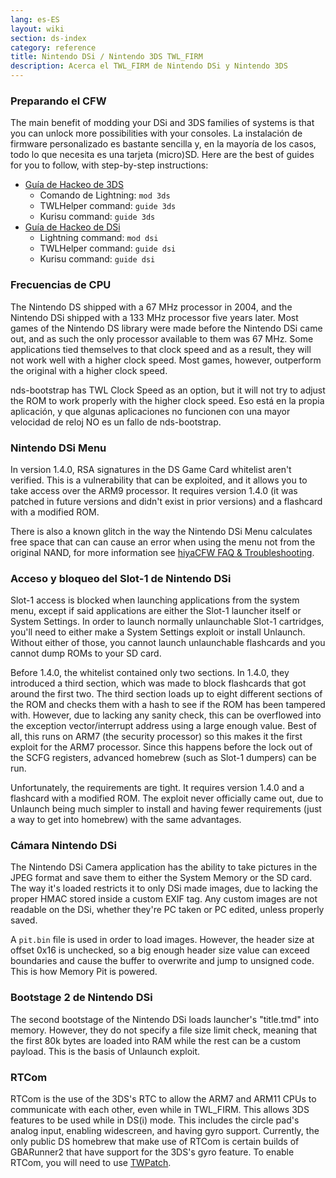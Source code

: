 ```yaml
---
lang: es-ES
layout: wiki
section: ds-index
category: reference
title: Nintendo DSi / Nintendo 3DS TWL_FIRM
description: Acerca el TWL_FIRM de Nintendo DSi y Nintendo 3DS
---
```


### Preparando el CFW
The main benefit of modding your DSi and 3DS families of systems is that you can unlock more possibilities with your consoles. La instalación de firmware personalizado es bastante sencilla y, en la mayoría de los casos, todo lo que necesita es una tarjeta (micro)SD. Here are the best of guides for you to follow, with step-by-step instructions:

- [Guía de Hackeo de 3DS](https://3ds.hacks.guide)
   - Comando de Lightning: `mod 3ds`
   - TWLHelper command: `guide 3ds`
   - Kurisu command: `guide 3ds`
- [Guía de Hackeo de DSi](https://dsi.cfw.guide)
   - Lightning command: `mod dsi`
   - TWLHelper command: `guide dsi`
   - Kurisu command: `guide dsi`

### Frecuencias de CPU
The Nintendo DS shipped with a 67 MHz processor in 2004, and the Nintendo DSi shipped with a 133 MHz processor five years later. Most games of the Nintendo DS library were made before the Nintendo DSi came out, and as such the only processor available to them was 67 MHz. Some applications tied themselves to that clock speed and as a result, they will not work well with a higher clock speed. Most games, however, outperform the original with a higher clock speed.

nds-bootstrap has TWL Clock Speed as an option, but it will not try to adjust the ROM to work properly with the higher clock speed. Eso está en la propia aplicación, y que algunas aplicaciones no funcionen con una mayor velocidad de reloj NO es un fallo de nds-bootstrap.

### Nintendo DSi Menu
In version 1.4.0, RSA signatures in the DS Game Card whitelist aren't verified. This is a vulnerability that can be exploited, and it allows you to take access over the ARM9 processor. It requires version 1.4.0 (it was patched in future versions and didn't exist in prior versions) and a flashcard with a modified ROM.

There is also a known glitch in the way the Nintendo DSi Menu calculates free space that can can cause an error when using the menu not from the original NAND, for more information see [hiyaCFW FAQ & Troubleshooting](../hiyacfw/faq#the-free-space-bug).

### Acceso y bloqueo del Slot-1 de Nintendo DSi
Slot-1 access is blocked when launching applications from the system menu, except if said applications are either the Slot-1 launcher itself or System Settings. In order to launch normally unlaunchable Slot-1 cartridges, you'll need to either make a System Settings exploit or install Unlaunch. Without either of those, you cannot launch unlaunchable flashcards and you cannot dump ROMs to your SD card.

Before 1.4.0, the whitelist contained only two sections. In 1.4.0, they introduced a third section, which was made to block flashcards that got around the first two. The third section loads up to eight different sections of the ROM and checks them with a hash to see if the ROM has been tampered with. However, due to lacking any sanity check, this can be overflowed into the exception vector/interrupt address using a large enough value. Best of all, this runs on ARM7 (the security processor) so this makes it the first exploit for the ARM7 processor. Since this happens before the lock out of the SCFG registers, advanced homebrew (such as Slot-1 dumpers) can be run.

Unfortunately, the requirements are tight. It requires version 1.4.0 and a flashcard with a modified ROM. The exploit never officially came out, due to Unlaunch being much simpler to install and having fewer requirements (just a way to get into homebrew) with the same advantages.

### Cámara Nintendo DSi
The Nintendo DSi Camera application has the ability to take pictures in the JPEG format and save them to either the System Memory or the SD card. The way it's loaded restricts it to only DSi made images, due to lacking the proper HMAC stored inside a custom EXIF tag. Any custom images are not readable on the DSi, whether they're PC taken or PC edited, unless properly saved.

A `pit.bin` file is used in order to load images. However, the header size at offset 0x16 is unchecked, so a big enough header size value can exceed boundaries and cause the buffer to overwrite and jump to unsigned code. This is how Memory Pit is powered.

### Bootstage 2 de Nintendo DSi
The second bootstage of the Nintendo DSi loads launcher's "title.tmd" into memory. However, they do not specify a file size limit check, meaning that the first 80k bytes are loaded into RAM while the rest can be a custom payload. This is the basis of Unlaunch exploit.

### RTCom
RTCom is the use of the 3DS's RTC to allow the ARM7 and ARM11 CPUs to communicate with each other, even while in TWL_FIRM. This allows 3DS features to be used while in DS(i) mode. This includes the circle pad's analog input, enabling widescreen, and having gyro support. Currently, the only public DS homebrew that make use of RTCom is certain builds of GBARunner2 that have support for the 3DS's gyro feature. To enable RTCom, you will need to use [TWPatch](https://gbatemp.net/threads/542694/).
